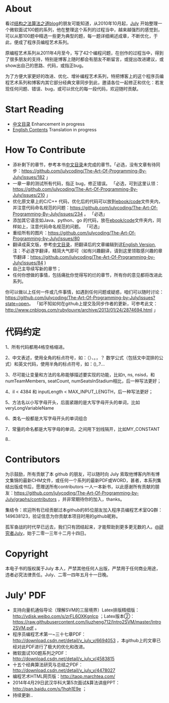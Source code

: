 # About

看过[结构之法算法之道blog](http://blog.csdn.net/v_july_v)的朋友可能知道，从2010年10月起，[July](http://weibo.com/julyweibo) 开始整理一个微软面试100题的系列，他在整理这个系列的过程当中，越来越强烈的感觉到，可以从那100题中精选一些更为典型的题，每一题详细阐述成章，不断优化，于此，便成了程序员编程艺术系列。

原编程艺术系列从2011年4月至今，写了42个编程问题，在创作的过程当中，得到了很多朋友的支持，特别是博客上随时都会有朋友不断留言，或提出改进建议，或show出自己的思路、代码，或指正bug。

为了方便大家更好的改进、优化、增补编程艺术系列，特把博客上的这个程序员编程艺术系列和博客内其它部分经典文章同步到此，邀请各位一起修正和优化：若发现任何问题、错误、bug，或可以优化的每一段代码，欢迎随时贡献。

# Start Reading
 * [中文目录](ebook/zh/Readme.md) Enhancement in progress
 * [English Contents](ebook/en/Readme.md) Translation in progress


# How To Contribute
 * 添补剩下的章节，参考本书[中文目录](ebook/zh/Readme.md)未完成的章节。「必选，没有文章有待同步：https://github.com/julycoding/The-Art-Of-Programming-By-July/issues/182 」
 * 一章一章的测试所有代码，指正 bug，修正错误。 「必选，可到这里认领：https://github.com/julycoding/The-Art-Of-Programming-By-July/issues/210 」
 * 优化原文章上的C/C++ 代码，优化后的代码可以放到[ebook/code](ebook/code/)文件夹内，并注意代码命名规范的问题：https://github.com/julycoding/The-Art-Of-Programming-By-July/issues/234 。 「必选」
 * 添加其它语言如Java、python、go 的代码，放在[ebook/code](ebook/code/)文件夹内，同样如上，注意代码命名规范的问题。 「可选」
 * 重绘所有的图片：https://github.com/julycoding/The-Art-Of-Programming-by-July/issues/80
 * 翻译成英文版，参考[中文目录](ebook/zh/Readme.md)，把翻译后的文章编辑到这[English Version](ebook/en/Readme.md),注：不必逐字翻译，精简大气即可（如有兴趣翻译，请到这里领取感兴趣的章节翻译：https://github.com/julycoding/The-Art-Of-Programming-by-July/issues/84 )
 * 自己主导续写新的章节；
 * 任何你想做的事情，包括痛批你觉得写的烂的章节，所有你的意见都将改进此系列。

你可以做以上任何一件或几件事情，如遇到任何问题或疑惑，咱们可以随时讨论：
<https://github.com/julycoding/The-Art-Of-Programming-by-July/issues?state=open>。
「如不知如何在github上提交及同步作者的更新，可参考此文：http://www.cnblogs.com/rubylouvre/archive/2013/01/24/2874694.html 」

# 代码约定

1、所有代码都用4格空格缩进。

2、中文表述，使用全角的标点符号，如：（）、。，？
数学公式（包括文中混排的公式）和英文代码，使用半角的标点符号，如：(),.?…

3、尽可能让变量和方法的名称能够描述要实现的功能，比如n, ns, nsisd，和numTeamMembers, seatCount, numSeatsInStadium相比，后一种写法更好；

4、il < 4384 和 inputLength < MAX_INPUT_LENGTH，后一种写法更好；

5、方法名以小写字母开头，后面紧跟的是大写字母开头的单词，比如veryLongVariableName

6、类名一般都是大写字母开头的单词组合

7、常量的命名都是大写字母的单词，之间用下划线隔开，比如MY_CONSTANT

8..

# Contributors
为示鼓励，所有贡献了本 github 的朋友，可以随时向 July 索取他博客内所有博文集锦的最新CHM文件，或任何一个系列的最新PDF或WORD，甚者，本系列集结出版成书后，愿赠送所有contributors 一人一本新书，以此感谢所有贡献的朋友：https://github.com/julycoding/The-Art-Of-Programming-by-July/graphs/contributors ，并非常期待你的加入，thanks。

集结令：欢迎所有已经贡献过本github的85位朋友加入程序员编程艺术室QQ群：149638123，验证信息为你贡献本项目时用的github昵称。

孤军奋战的时代早已远去，我们只有团结起来，才能帮助到更多更无数的人。[@研究者July](http://weibo.com/julyweibo)，始于二零一三年十二月十四日。

# Copyright
本电子书的版权属于July 本人，严禁其他任何人出版，严禁用于任何商业用途，违者必究法律责任。July、二零一四年五月十一日晚。

# July' PDF
* 支持向量机通俗导论（理解SVM的三层境界）Latex排版精细版：http://vdisk.weibo.com/s/zrFL6OXKgnlcp ；Latex版本②：https://raw.githubusercontent.com/liuzheng712/Intro2SVM/master/Intro2SVM.pdf 。
* 程序员编程艺术第一~三十七章PDF：http://download.csdn.net/detail/v_july_v/6694053 ，本github上的文章已经对此PDF进行了极大的优化和改进。
* 微软面试100题系列之PDF：http://download.csdn.net/detail/v_july_v/4583815
* 十五个经典算法研究与总结之PDF：http://download.csdn.net/detail/v_july_v/4478027
* 编程艺术HTML网页版：http://taop.marchtea.com/
* 2014年4月29日武汉华科大第5次面试&算法讲座PPT：http://pan.baidu.com/s/1hqh1E9e ；
* 持续更新..
